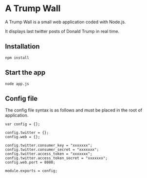 # A Trump Wall

A Trump Wall is a small web application coded with Node.js.

It displays last twitter posts of Donald Trump in real time.

Installation
-------------------
```
npm install
```
Start the app
-------------------
```
node app.js
```

Config file
-------------------
The config file syntax is as follows and must be placed in the root of application.
```
var config = {};

config.twitter = {};
config.web = {};

config.twitter.consumer_key = "xxxxxxx";
config.twitter.consumer_secret = "xxxxxxx";
config.twitter.access_token = "xxxxxxx";
config.twitter.access_token_secret = "xxxxxxx";
config.web.port = 8080;

module.exports = config;
```
